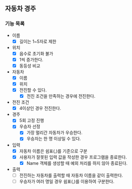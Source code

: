 ## 자동차 경주

### 기능 목록
- 이름
  - [x] 길이는 1~5자로 제한

- 위치
  - [x] 음수로 초기화 불가
  - [x] 1씩 증가한다.
  - [x] 동등성 비교

- 자동차
  - [x] 이름
  - [x] 위치
  - [x] 전진할 수 있다.
    - [x] 전진 조건을 만족하는 경우에 전진한다.

- 전진 조건
  - [x] 4이상인 경우 전진한다.

- 경주
  - [x] 5회 고정 진행
  - [x] 우승자 선정
    - [x] 가장 멀리간 자동차가 우승한다.
    - [x] 우승자는 한 명 이상일 수 있다.

- 입력
  - [x] 자동차 이름은 쉼표(,)를 기준으로 구분
  - [x] 사용자가 잘못된 입력 값을 작성한 경우 프로그램을 종료한다.
    - [x] Name 객체를 생성할 때 예외 처리를 하지 않아 종료된다.
 
- 출력
  - [ ] 전진하는 자동차를 출력할 때 자동차 이름을 같이 출력한다.
  - [ ] 우승자가 여러 명일 경우 쉼표(,)를 이용하여 구분한다.
